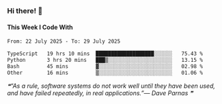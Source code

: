 ### Hi there! 👋

#### This Week I Code With
<!--START_SECTION:waka-->

```txt
From: 22 July 2025 - To: 29 July 2025

TypeScript   19 hrs 10 mins  ███████████████████░░░░░░   75.43 %
Python       3 hrs 20 mins   ███▒░░░░░░░░░░░░░░░░░░░░░   13.15 %
Bash         45 mins         ▓░░░░░░░░░░░░░░░░░░░░░░░░   02.98 %
Other        16 mins         ▒░░░░░░░░░░░░░░░░░░░░░░░░   01.06 %
```

<!--END_SECTION:waka-->

<!--STARTS_HERE_QUOTE_README-->
<i>❝“As a rule, software systems do not work well until they have been used, and have failed repeatedly, in real applications.”— Dave Parnas   ❞</i>
<!--ENDS_HERE_QUOTE_README-->
